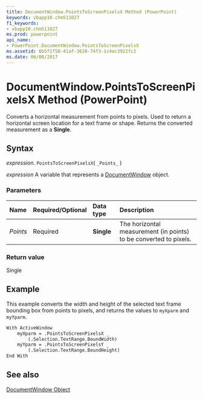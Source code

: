 ```yaml
---
title: DocumentWindow.PointsToScreenPixelsX Method (PowerPoint)
keywords: vbapp10.chm511027
f1_keywords:
- vbapp10.chm511027
ms.prod: powerpoint
api_name:
- PowerPoint.DocumentWindow.PointsToScreenPixelsX
ms.assetid: 6b5f2f58-41af-3620-74f3-1c4ec3922fc2
ms.date: 06/08/2017
---
```



# DocumentWindow.PointsToScreenPixelsX Method (PowerPoint)

Converts a horizontal measurement from points to pixels. Used to return a horizontal screen location for a text frame or shape. Returns the converted measurement as a  **Single**.


## Syntax

 _expression_. `PointsToScreenPixelsX`( `_Points_` )

 _expression_ A variable that represents a [DocumentWindow](./PowerPoint.DocumentWindow.md) object.


### Parameters



|Name|Required/Optional|Data type|Description|
|:-----|:-----|:-----|:-----|
| _Points_|Required|**Single**|The horizontal measurement (in points) to be converted to pixels.|

### Return value

Single


## Example

This example converts the width and height of the selected text frame bounding box from points to pixels, and returns the values to  `myXparm` and `myYparm`.


```vb
With ActiveWindow
    myXparm = .PointsToScreenPixelsX _
        (.Selection.TextRange.BoundWidth)
    myYparm = .PointsToScreenPixelsY _
        (.Selection.TextRange.BoundHeight)
End With
```


## See also



[DocumentWindow Object](PowerPoint.DocumentWindow.md)

